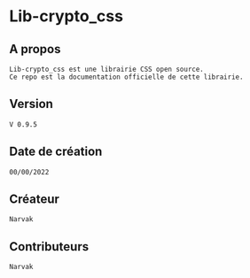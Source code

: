 # Lib-crypto_css

## A propos
    Lib-crypto_css est une librairie CSS open source.
    Ce repo est la documentation officielle de cette librairie.
 
 ## Version
    V 0.9.5
 
 ## Date de création
    00/00/2022
 
 ## Créateur
    Narvak
 
 ## Contributeurs
    Narvak

